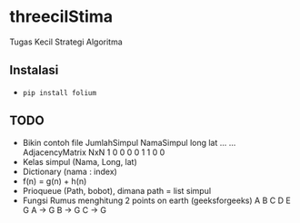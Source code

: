 # threecilStima
Tugas Kecil Strategi Algoritma

## Instalasi
- `pip install folium`

## TODO

- Bikin contoh file
JumlahSimpul
NamaSimpul long lat
...
...
AdjacencyMatrix NxN
1 0 0
0 0 1
1 0 0
- Kelas simpul (Nama, Long, lat)
- Dictionary (nama : index)
- f(n) = g(n) + h(n)
- Prioqueue (Path, bobot), dimana path = list simpul
- Fungsi Rumus menghitung 2 points on earth (geeksforgeeks)
A B C D E G
A -> G
B -> G
C -> G
